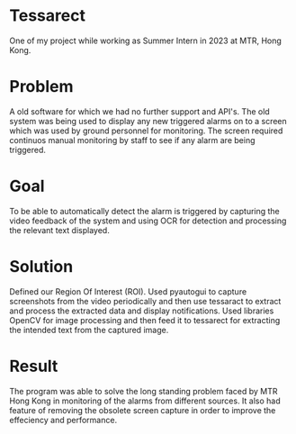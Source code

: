 # Tessarect
One of my project while working as Summer Intern in 2023 at MTR, Hong Kong.

# Problem
A old software for which we had no further support and API's. The old system was being used to display any new triggered alarms on to a screen which was used by ground personnel for monitoring. The screen required continuos manual monitoring by staff to see if any alarm are being triggered. 

# Goal
To be able to automatically detect the alarm is triggered by capturing the video feedback of the system and using OCR for detection and processing the relevant text displayed.

# Solution
Defined our Region Of Interest (ROI).
Used pyautogui to capture screenshots from the video periodically and then use tessaract to extract and process the extracted data and display notifications.
Used libraries OpenCV for image processing and then feed it to tessarect for extracting the intended text from the captured image.

# Result
The program was able to solve the long standing problem faced by MTR Hong Kong in monitoring of the alarms from different sources. It also had feature of removing the obsolete screen capture in order to improve the effeciency and performance. 
